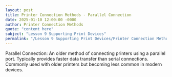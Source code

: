 ```yaml
---
layout: post
title: Printer Connection Methods - Parallel Connection
date: 2025-01-10 12:00:00 -0000
author: Printer Connection Methods
quote: "content here"
subject: "Lesson 9 Supporting Print Devices"
permalink: "/Lesson 9 Supporting Print Devices/Printer Connection Methods/Printer Connection Methods - Parallel Connection"
---
```


Parallel Connection: An older method of connecting printers using a parallel port. Typically provides faster data transfer than serial connections. Commonly used with older printers but becoming less common in modern devices.
